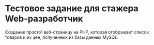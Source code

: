 # Тестовое задание для стажера Web-разработчик
Создание просто1 веб-страницу на PHP, которая отображает список товаров и их цен, полученных из базы данных MySQL.
